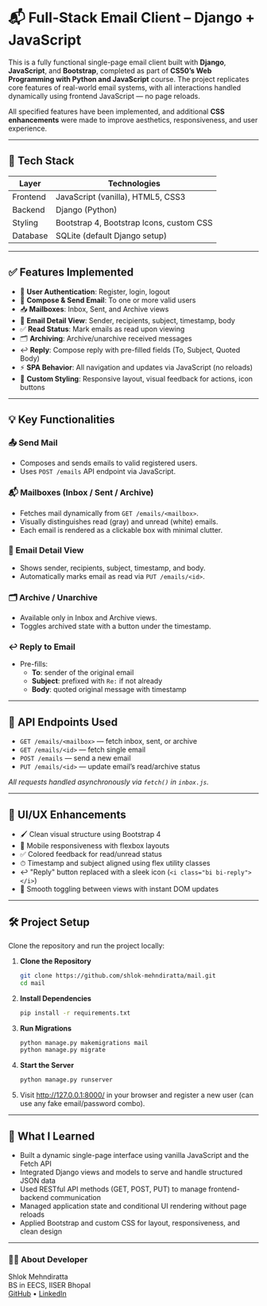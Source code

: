 # 📬 Full-Stack Email Client – Django + JavaScript

This is a fully functional single-page email client built with **Django**, **JavaScript**, and **Bootstrap**, completed as part of **CS50’s Web Programming with Python and JavaScript** course. The project replicates core features of real-world email systems, with all interactions handled dynamically using frontend JavaScript — no page reloads.

All specified features have been implemented, and additional **CSS enhancements** were made to improve aesthetics, responsiveness, and user experience.

<!-- ---

## 📸 Demo Video https://youtu.be/mZBzNcrIWwc

[![Watch the demo](https://img.youtube.com/vi/mZBzNcrIWwc/0.jpg)](https://www.youtube.com/watch?v=mZBzNcrIWwc) -->

---

## 🧠 Tech Stack

| Layer     | Technologies                            |
|-----------|------------------------------------------|
| Frontend  | JavaScript (vanilla), HTML5, CSS3        |
| Backend   | Django (Python)                          |
| Styling   | Bootstrap 4, Bootstrap Icons, custom CSS |
| Database  | SQLite (default Django setup)            |


--- 

## ✅ Features Implemented

- 🔐 **User Authentication**: Register, login, logout  
- 📨 **Compose & Send Email**: To one or more valid users  
- 📥 **Mailboxes**: Inbox, Sent, and Archive views  
- 📄 **Email Detail View**: Sender, recipients, subject, timestamp, body  
- ✅ **Read Status**: Mark emails as read upon viewing  
- 🗂️ **Archiving**: Archive/unarchive received messages  
- ↩️ **Reply**: Compose reply with pre-filled fields (To, Subject, Quoted Body)  
- ⚡ **SPA Behavior**: All navigation and updates via JavaScript (no reloads)  
- 🎨 **Custom Styling**: Responsive layout, visual feedback for actions, icon buttons  

---

## 💡 Key Functionalities

### 📤 Send Mail
- Composes and sends emails to valid registered users.
- Uses `POST /emails` API endpoint via JavaScript.

### 📬 Mailboxes (Inbox / Sent / Archive)
- Fetches mail dynamically from `GET /emails/<mailbox>`.
- Visually distinguishes read (gray) and unread (white) emails.
- Each email is rendered as a clickable box with minimal clutter.

### 📖 Email Detail View
- Shows sender, recipients, subject, timestamp, and body.
- Automatically marks email as read via `PUT /emails/<id>`.

### 🗂 Archive / Unarchive
- Available only in Inbox and Archive views.
- Toggles archived state with a button under the timestamp.

### ↩️ Reply to Email
- Pre-fills:
  - **To**: sender of the original email
  - **Subject**: prefixed with `Re:` if not already
  - **Body**: quoted original message with timestamp

---

## 🧪 API Endpoints Used

- `GET /emails/<mailbox>` — fetch inbox, sent, or archive  
- `GET /emails/<id>` — fetch single email  
- `POST /emails` — send a new email  
- `PUT /emails/<id>` — update email’s read/archive status  

_All requests handled asynchronously via `fetch()` in `inbox.js`._

---


## 🎨 UI/UX Enhancements

- 🖌 Clean visual structure using Bootstrap 4
- 📱 Mobile responsiveness with flexbox layouts
- ✅ Colored feedback for read/unread status
- ⏱ Timestamp and subject aligned using flex utility classes
- ↩️ "Reply" button replaced with a sleek icon (`<i class="bi bi-reply"></i>`)
- 🧭 Smooth toggling between views with instant DOM updates

---

## 🛠 Project Setup

Clone the repository and run the project locally:

1. **Clone the Repository**
   ```bash
   git clone https://github.com/shlok-mehndiratta/mail.git
   cd mail
   ```

2. **Install Dependencies**
    ```bash
    pip install -r requirements.txt
    ```

3. **Run Migrations**
    ```bash
    python manage.py makemigrations mail
    python manage.py migrate
    ```

4. **Start the Server**
    ```bash
    python manage.py runserver
    ```

5. Visit http://127.0.0.1:8000/ in your browser and register a new user (can use any fake email/password combo).

---

## 🧠 What I Learned

- Built a dynamic single-page interface using vanilla JavaScript and the Fetch API
- Integrated Django views and models to serve and handle structured JSON data
- Used RESTful API methods (GET, POST, PUT) to manage frontend-backend communication
- Managed application state and conditional UI rendering without page reloads
- Applied Bootstrap and custom CSS for layout, responsiveness, and clean design

---

### 🙋‍♂️ About Developer
Shlok Mehndiratta<br>
BS in EECS, IISER Bhopal<br>
[GitHub](https://github.com/shlok-mehndiratta) • [LinkedIn](https://www.linkedin.com/in/shlok-mehndiratta)
